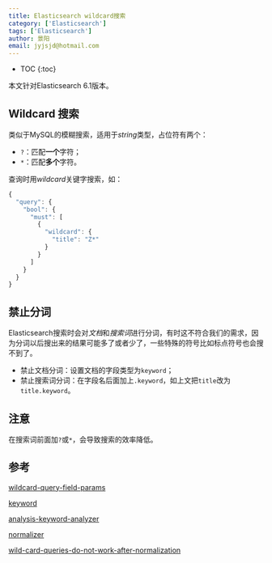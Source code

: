 ```yaml
---
title: Elasticsearch wildcard搜索
category: ['Elasticsearch']
tags: ['Elasticsearch']
author: 景阳
email: jyjsjd@hotmail.com
---
```


* TOC
{:toc}

本文针对Elasticsearch 6.1版本。

## Wildcard 搜索

类似于MySQL的模糊搜索，适用于*string*类型，占位符有两个：

- `?`：匹配**一个**字符；
- `*`：匹配**多个**字符。

查询时用*wildcard*关键字搜索，如：

```javascript
{
  "query": {
    "bool": {
      "must": [
        {
          "wildcard": {
            "title": "Z*"
          }
        }
      ]
    }
  }
}
```

## 禁止分词

Elasticsearch搜索时会对*文档*和*搜索词*进行分词，有时这不符合我们的需求，因为分词以后搜出来的结果可能多了或者少了，一些特殊的符号比如标点符号也会搜不到了。

- 禁止文档分词：设置文档的字段类型为`keyword`；
- 禁止搜索词分词：在字段名后面加上`.keyword`，如上文把`title`改为`title.keyword`。

## 注意

在搜索词前面加`?`或`*`，会导致搜索的效率降低。

## 参考

[wildcard-query-field-params](https://www.elastic.co/guide/en/elasticsearch/reference/current/query-dsl-wildcard-query.html#wildcard-query-field-params)

[keyword](https://www.elastic.co/guide/en/elasticsearch/reference/current/keyword.html)

[analysis-keyword-analyzer](https://www.elastic.co/guide/en/elasticsearch/reference/current/analysis-keyword-analyzer.html)

[normalizer](https://www.elastic.co/guide/en/elasticsearch/reference/6.1/normalizer.html)

[wild-card-queries-do-not-work-after-normalization](https://discuss.elastic.co/t/wild-card-queries-do-not-work-after-normalization/91386)
